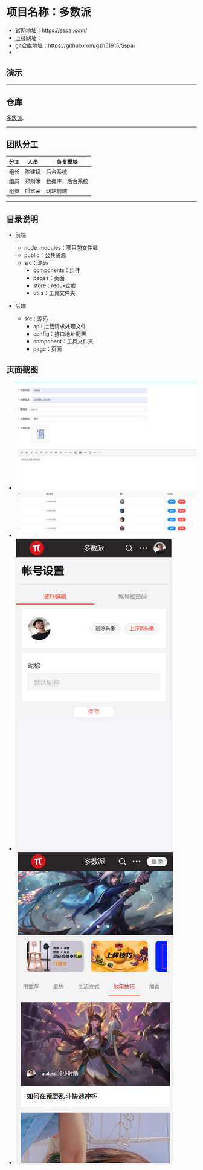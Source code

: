 # 项目名称：多数派
* 官网地址：https://sspai.com/
* 上线网址：
* git仓库地址：https://github.com/gzh51915/Sspai
* 

## 演示

-----

## 仓库

 [多数派](https://github.com/gzh51915/Sspai "多数派仓库").

------

## 团队分工

| 分工 | 人员   | 负责模块       |
| :--- | ------ | ------------- |
| 组长 | 陈建斌 | 后台系统        |
| 组员 | 郑则濠 | 数据库，后台系统 |
| 组员 | 邝富荣 | 网站前端        |

-----

## 目录说明
- 前端
    - node_modules：项目包文件夹
    - public：公共资源
    - src：源码
        - components：组件
        - pages：页面
        - store：redux仓库
        - utils：工具文件夹

- 后端
    - src：源码
        - api: 拦截请求处理文件
        - config：接口地址配置
        - component：工具文件夹
        - page：页面

## 页面截图
- ![Alt text](./pictures/h1.png)
- ![Alt text](./pictures/h2.png)
- ![Alt text](./pictures/h3.png)
- ![Alt text](./pictures/h4.png)